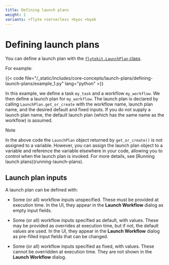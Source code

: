 ```yaml
---
title: Defining launch plans
weight: 1
variants: +flyte +serverless +byoc +byok
---
```


# Defining launch plans

You can define a launch plan with the [`flytekit.LaunchPlan` class](https://docs.flyte.org/en/latest/api/flytekit/generated/flytekit.LaunchPlan.html#flytekit.LaunchPlan).

For example:

{{< code file="/_static/includes/core-concepts/launch-plans/defining-launch-plans/example_1.py" lang="python" >}}

In this example, we define a task `my_task` and a workflow `my_workflow`.
We then define a launch plan for `my_workflow`.
The launch plan is declared by calling `LaunchPlan.get_or_create` with the workflow name, launch plan name, and the desired default and fixed inputs. If you do not supply a launch plan name, the default launch plan (which has the same name as the workflow) is assumed.

> [!NOTE]
> In the above code the `LaunchPlan` object returned by `get_or_create()` is not assigned to a variable.
> However, you can assign the launch plan object to a variable and reference the variable elsewhere in your code, allowing you to control when the launch plan is invoked. For more details, see [Running launch plans)(running-launch-plans).

## Launch plan inputs

A launch plan can be defined with:

* Some (or all) workflow inputs unspecified.
  These must be provided at execution time.
  In the UI, they appear in the **Launch Workflow** dialog as empty input fields.

* Some (or all) workflow inputs specified as default, with values.
  These may be provided as overrides at execution time, but if not, the default values are used.
  In the UI, they appear in the **Launch Workflow** dialog as pre-filled input fields that can be changed.

* Some (or all) workflow inputs specified as fixed, with values.
  These cannot be overridden at execution time.
  They are not shown in the **Launch Workflow** dialog.

